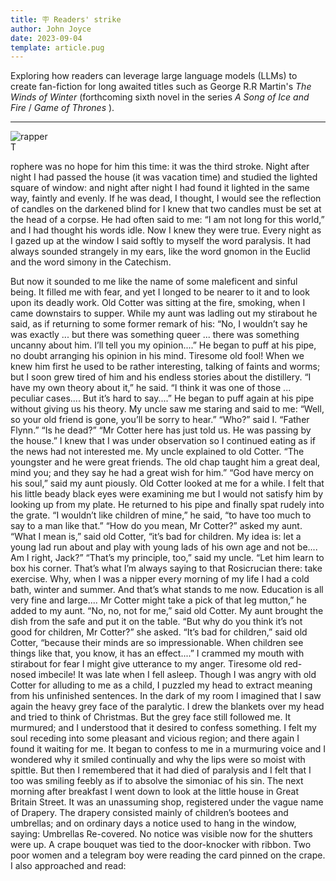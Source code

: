 ```yaml
---
title: 🪧 Readers' strike
author: John Joyce
date: 2023-09-04
template: article.pug
---
```


Exploring how readers can leverage large language models (LLMs) to create fan-fiction for long awaited titles such as George
R.R Martin's _The Winds of Winter_ (forthcoming sixth novel in the series _A Song of Ice and Fire_ / _Game of Thrones_ ).

---

<div class="article-image-container">
  <div class="article-image">
    <img src="https://pprunty.github.io/pprunty/assets/images/articles/readers-strike/protestors.png" alt="rapper">
  </div>
</div>

<div class="drop-cap">T</div><p>rophere was no hope for him this time: it was the third stroke. Night after night I had passed the house (it was vacation time) and studied the lighted square of window: and night after night I had found it lighted in the same way, faintly and evenly. If he was dead, I thought, I would see the reflection of candles on the darkened blind for I knew that two candles must be set at the head of a corpse. He had often said to me: “I am not long for this world,” and I had thought his words idle. Now I knew they were true. Every night as I gazed up at the window I said softly to myself the word paralysis. It had always sounded strangely in my ears, like the word gnomon in the Euclid and the word simony in the Catechism.</p>


But now it sounded to me like the name of some maleficent and sinful being. It filled me with fear, and yet I longed to be nearer to it and to look upon its deadly work.
Old Cotter was sitting at the fire, smoking, when I came downstairs to supper. While my aunt was ladling out my stirabout he said, as if returning to some former remark of his:
“No, I wouldn’t say he was exactly ... but there was something queer ... there was something uncanny about him. I’ll tell you my opinion....”
He began to puff at his pipe, no doubt arranging his opinion in his mind. Tiresome old fool! When we knew him first he used to be rather interesting, talking of faints and worms; but I soon grew tired of him and his endless stories about the distillery.
“I have my own theory about it,” he said. “I think it was one of those ... peculiar cases.... But it’s hard to say....”
He began to puff again at his pipe without giving us his theory. My uncle saw me staring and said to me:
“Well, so your old friend is gone, you’ll be sorry to hear.”
“Who?” said I.
“Father Flynn.”
“Is he dead?”
“Mr Cotter here has just told us. He was passing by the house.”
I knew that I was under observation so I continued eating as if the news had not interested me. My uncle explained to old Cotter.
“The youngster and he were great friends. The old chap taught him a great deal, mind you; and they say he had a great wish for him.”
“God have mercy on his soul,” said my aunt piously.
Old Cotter looked at me for a while. I felt that his little beady black eyes were examining me but I would not satisfy him by looking up from my plate. He returned to his pipe and finally spat rudely into the grate.
“I wouldn’t like children of mine,” he said, “to have too much to say to a man like that.”
“How do you mean, Mr Cotter?” asked my aunt.
“What I mean is,” said old Cotter, “it’s bad for children. My idea is: let a young lad run about and play with young lads of his own age and not be.... Am I right, Jack?”
“That’s my principle, too,” said my uncle. “Let him learn to box his corner. That’s what I’m always saying to that Rosicrucian there: take exercise. Why, when I was a nipper every morning of my life I had a cold bath, winter and summer. And that’s what stands to me now. Education is all very fine and large.... Mr Cotter might take a pick of that leg mutton,” he added to my aunt.
“No, no, not for me,” said old Cotter.
My aunt brought the dish from the safe and put it on the table.
“But why do you think it’s not good for children, Mr Cotter?” she asked.
“It’s bad for children,” said old Cotter, “because their minds are so impressionable. When children see things like that, you know, it has an effect....”
I crammed my mouth with stirabout for fear I might give utterance to my anger. Tiresome old red-nosed imbecile!
It was late when I fell asleep. Though I was angry with old Cotter for alluding to me as a child, I puzzled my head to extract meaning from his unfinished sentences. In the dark of my room I imagined that I saw again the heavy grey face of the paralytic. I drew the blankets over my head and tried to think of Christmas. But the grey face still followed me. It murmured; and I understood that it desired to confess something. I felt my soul receding into some pleasant and vicious region; and there again I found it waiting for me. It began to confess to me in a murmuring voice and I wondered why it smiled continually and why the lips were so moist with spittle. But then I remembered that it had died of paralysis and I felt that I too was smiling feebly as if to absolve the simoniac of his sin.
The next morning after breakfast I went down to look at the little house in Great Britain Street. It was an unassuming shop, registered under the vague name of Drapery. The drapery consisted mainly of children’s bootees and umbrellas; and on ordinary days a notice used to hang in the window, saying: Umbrellas Re-covered. No notice was visible now for the shutters were up. A crape bouquet was tied to the door-knocker with ribbon. Two poor women and a telegram boy were reading the card pinned on the crape. I also approached and read:
